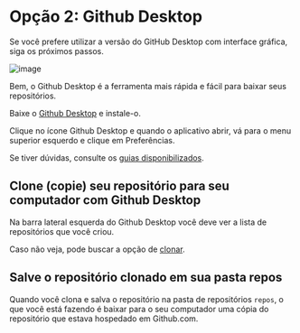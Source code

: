 # Opção 2: Github Desktop
Se você prefere utilizar a versão do GitHub Desktop com interface gráfica, siga os próximos passos.

![image](https://user-images.githubusercontent.com/17505036/130127576-9da4080f-4ae3-4bec-bd6b-66f6e8631a29.png)

Bem, o Github Desktop é a ferramenta mais rápida e fácil para baixar seus repositórios.

Baixe o [Github Desktop](https://desktop.github.com/) e instale-o.

Clique no ícone Github Desktop e quando o aplicativo abrir, vá para o menu superior esquerdo e clique em Preferências.

Se tiver dúvidas, consulte os [guias disponibilizados](https://docs.github.com/pt/desktop/contributing-and-collaborating-using-github-desktop).

## Clone (copie) seu repositório para seu computador com Github Desktop

Na barra lateral esquerda do Github Desktop você deve ver a lista de repositórios que você criou.

Caso não veja, pode buscar a opção de [clonar](https://docs.github.com/pt/desktop/contributing-and-collaborating-using-github-desktop/adding-and-cloning-repositories/cloning-a-repository-from-github-to-github-desktop).

## Salve o repositório clonado em sua pasta repos

Quando você clona e salva o repositório na pasta de repositórios `repos`, o que você está fazendo é baixar para o seu computador uma cópia do repositório que estava hospedado em Github.com.